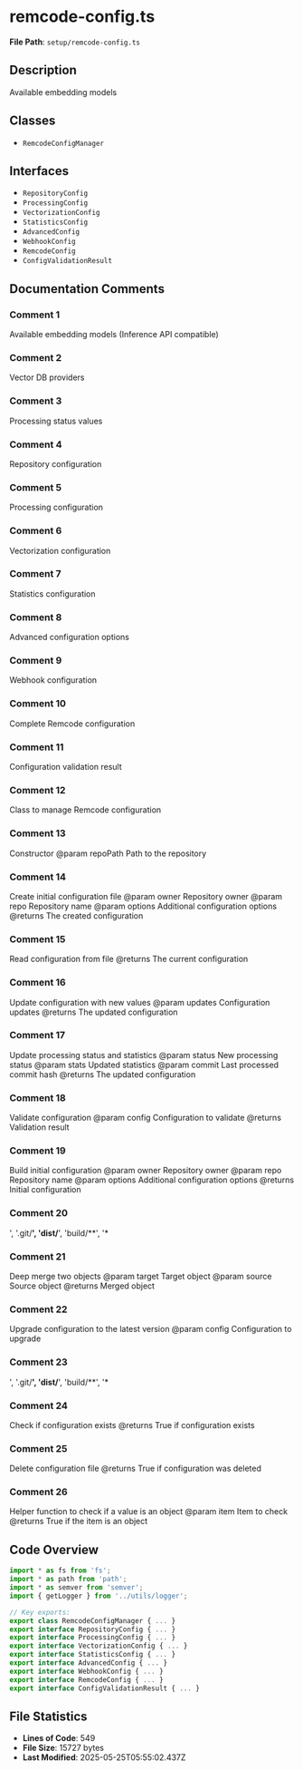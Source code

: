 # remcode-config.ts

**File Path**: `setup/remcode-config.ts`

## Description

Available embedding models

## Classes

- `RemcodeConfigManager`

## Interfaces

- `RepositoryConfig`
- `ProcessingConfig`
- `VectorizationConfig`
- `StatisticsConfig`
- `AdvancedConfig`
- `WebhookConfig`
- `RemcodeConfig`
- `ConfigValidationResult`

## Documentation Comments

### Comment 1

Available embedding models (Inference API compatible)

### Comment 2

Vector DB providers

### Comment 3

Processing status values

### Comment 4

Repository configuration

### Comment 5

Processing configuration

### Comment 6

Vectorization configuration

### Comment 7

Statistics configuration

### Comment 8

Advanced configuration options

### Comment 9

Webhook configuration

### Comment 10

Complete Remcode configuration

### Comment 11

Configuration validation result

### Comment 12

Class to manage Remcode configuration

### Comment 13

Constructor
 @param repoPath Path to the repository

### Comment 14

Create initial configuration file
 @param owner Repository owner
 @param repo Repository name
 @param options Additional configuration options
 @returns The created configuration

### Comment 15

Read configuration from file
 @returns The current configuration

### Comment 16

Update configuration with new values
 @param updates Configuration updates
 @returns The updated configuration

### Comment 17

Update processing status and statistics
 @param status New processing status
 @param stats Updated statistics
 @param commit Last processed commit hash
 @returns The updated configuration

### Comment 18

Validate configuration
 @param config Configuration to validate
 @returns Validation result

### Comment 19

Build initial configuration
 @param owner Repository owner
 @param repo Repository name
 @param options Additional configuration options
 @returns Initial configuration

### Comment 20

',
          '.git/**',
          'dist/**',
          'build/**',
          '*

### Comment 21

Deep merge two objects
 @param target Target object
 @param source Source object
 @returns Merged object

### Comment 22

Upgrade configuration to the latest version
 @param config Configuration to upgrade

### Comment 23

',
            '.git/**',
            'dist/**',
            'build/**',
            '*

### Comment 24

Check if configuration exists
 @returns True if configuration exists

### Comment 25

Delete configuration file
 @returns True if configuration was deleted

### Comment 26

Helper function to check if a value is an object
 @param item Item to check
 @returns True if the item is an object

## Code Overview

```typescript
import * as fs from 'fs';
import * as path from 'path';
import * as semver from 'semver';
import { getLogger } from '../utils/logger';

// Key exports:
export class RemcodeConfigManager { ... }
export interface RepositoryConfig { ... }
export interface ProcessingConfig { ... }
export interface VectorizationConfig { ... }
export interface StatisticsConfig { ... }
export interface AdvancedConfig { ... }
export interface WebhookConfig { ... }
export interface RemcodeConfig { ... }
export interface ConfigValidationResult { ... }
```

## File Statistics

- **Lines of Code**: 549
- **File Size**: 15727 bytes
- **Last Modified**: 2025-05-25T05:55:02.437Z

